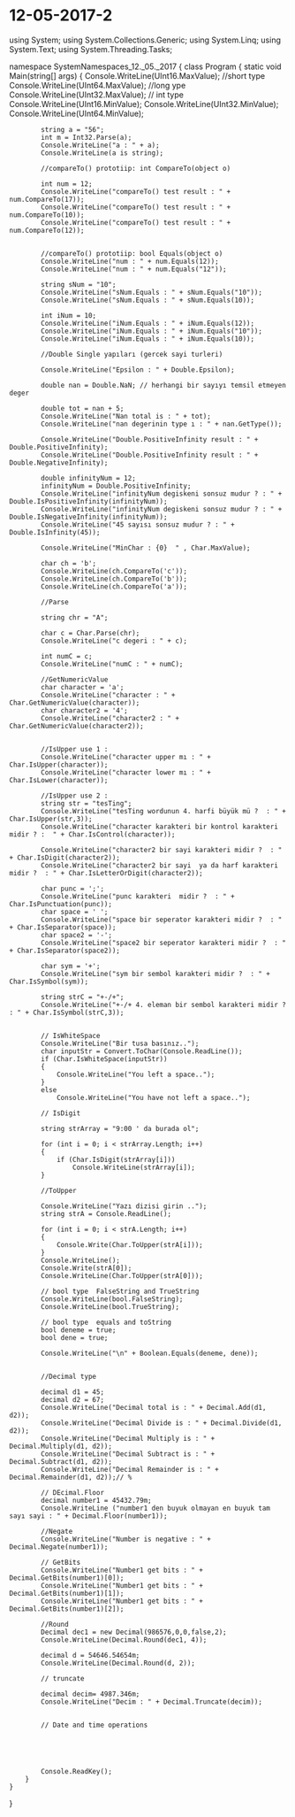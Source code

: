 # 12-05-2017-2

using System;
using System.Collections.Generic;
using System.Linq;
using System.Text;
using System.Threading.Tasks;

namespace SystemNamespaces_12._05._2017
{
    class Program
    {
        static void Main(string[] args)
        {
            Console.WriteLine(UInt16.MaxValue); //short type
            Console.WriteLine(UInt64.MaxValue); //long ype
            Console.WriteLine(UInt32.MaxValue); // int type
            Console.WriteLine(UInt16.MinValue);
            Console.WriteLine(UInt32.MinValue);
            Console.WriteLine(UInt64.MinValue);

            string a = "56";
            int m = Int32.Parse(a);
            Console.WriteLine("a : " + a);
            Console.WriteLine(a is string);

            //compareTo() prototiip: int CompareTo(object o)

            int num = 12;
            Console.WriteLine("compareTo() test result : " + num.CompareTo(17));
            Console.WriteLine("compareTo() test result : " + num.CompareTo(10));
            Console.WriteLine("compareTo() test result : " + num.CompareTo(12));


            //compareTo() prototiip: bool Equals(object o)
            Console.WriteLine("num : " + num.Equals(12));
            Console.WriteLine("num : " + num.Equals("12"));

            string sNum = "10";          
            Console.WriteLine("sNum.Equals : " + sNum.Equals("10"));
            Console.WriteLine("sNum.Equals : " + sNum.Equals(10));

            int iNum = 10;
            Console.WriteLine("iNum.Equals : " + iNum.Equals(12));
            Console.WriteLine("iNum.Equals : " + iNum.Equals("10"));
            Console.WriteLine("iNum.Equals : " + iNum.Equals(10));

            //Double Single yapıları (gercek sayi turleri)

            Console.WriteLine("Epsilon : " + Double.Epsilon); 

            double nan = Double.NaN; // herhangi bir sayıyı temsil etmeyen deger

            double tot = nan + 5;
            Console.WriteLine("Nan total is : " + tot);
            Console.WriteLine("nan degerinin type ı : " + nan.GetType());

            Console.WriteLine("Double.PositiveInfinity result : " + Double.PositiveInfinity); 
            Console.WriteLine("Double.PositiveInfinity result : " + Double.NegativeInfinity); 

            double infinityNum = 12;
            infinityNum = Double.PositiveInfinity; 
            Console.WriteLine("infinityNum degiskeni sonsuz mudur ? : " + Double.IsPositiveInfinity(infinityNum));
            Console.WriteLine("infinityNum degiskeni sonsuz mudur ? : " + Double.IsNegativeInfinity(infinityNum));
            Console.WriteLine("45 sayısı sonsuz mudur ? : " + Double.IsInfinity(45)); 

            Console.WriteLine("MinChar : {0}  " , Char.MaxValue);

            char ch = 'b';
            Console.WriteLine(ch.CompareTo('c'));
            Console.WriteLine(ch.CompareTo('b'));
            Console.WriteLine(ch.CompareTo('a'));

            //Parse

            string chr = "A";

            char c = Char.Parse(chr);
            Console.WriteLine("c degeri : " + c);

            int numC = c;
            Console.WriteLine("numC : " + numC);

            //GetNumericValue
            char character = 'a';
            Console.WriteLine("character : " + Char.GetNumericValue(character));
            char character2 = '4';
            Console.WriteLine("character2 : " + Char.GetNumericValue(character2));


            //IsUpper use 1 :
            Console.WriteLine("character upper mı : " + Char.IsUpper(character));
            Console.WriteLine("character lower mı : " + Char.IsLower(character));

            //IsUpper use 2 :
            string str = "tesTing";
            Console.WriteLine("tesTing wordunun 4. harfi büyük mü ?  : " + Char.IsUpper(str,3));
            Console.WriteLine("character karakteri bir kontrol karakteri midir ? :  " + Char.IsControl(character));

            Console.WriteLine("character2 bir sayi karakteri midir ?  : " + Char.IsDigit(character2));
            Console.WriteLine("character2 bir sayi  ya da harf karakteri midir ?  : " + Char.IsLetterOrDigit(character2));

            char punc = ';';
            Console.WriteLine("punc karakteri  midir ?  : " + Char.IsPunctuation(punc));
            char space = ' ';
            Console.WriteLine("space bir seperator karakteri midir ?  : " + Char.IsSeparator(space));
            char space2 = '-';
            Console.WriteLine("space2 bir seperator karakteri midir ?  : " + Char.IsSeparator(space2));

            char sym = '+';
            Console.WriteLine("sym bir sembol karakteri midir ?  : " + Char.IsSymbol(sym));

            string strC = "+-/+";
            Console.WriteLine("+-/+ 4. eleman bir sembol karakteri midir ?  : " + Char.IsSymbol(strC,3));


            // IsWhiteSpace
            Console.WriteLine("Bir tusa basınız..");
            char inputStr = Convert.ToChar(Console.ReadLine());
            if (Char.IsWhiteSpace(inputStr))
            {
                Console.WriteLine("You left a space..");
            }
            else
                Console.WriteLine("You have not left a space..");

            // IsDigit

            string strArray = "9:00 ' da burada ol";

            for (int i = 0; i < strArray.Length; i++)
            {
                if (Char.IsDigit(strArray[i]))
                    Console.WriteLine(strArray[i]);
            }

            //ToUpper

            Console.WriteLine("Yazı dizisi girin ..");
            string strA = Console.ReadLine();

            for (int i = 0; i < strA.Length; i++)
            {
                Console.Write(Char.ToUpper(strA[i]));
            }
            Console.WriteLine();
            Console.Write(strA[0]);
            Console.WriteLine(Char.ToUpper(strA[0]));

            // bool type  FalseString and TrueString
            Console.WriteLine(bool.FalseString);
            Console.WriteLine(bool.TrueString);

            // bool type  equals and toString
            bool deneme = true;
            bool dene = true;
          
            Console.WriteLine("\n" + Boolean.Equals(deneme, dene));


            //Decimal type

            decimal d1 = 45;
            decimal d2 = 67;
            Console.WriteLine("Decimal total is : " + Decimal.Add(d1, d2));
            Console.WriteLine("Decimal Divide is : " + Decimal.Divide(d1, d2));
            Console.WriteLine("Decimal Multiply is : " + Decimal.Multiply(d1, d2));
            Console.WriteLine("Decimal Subtract is : " + Decimal.Subtract(d1, d2));
            Console.WriteLine("Decimal Remainder is : " + Decimal.Remainder(d1, d2));// %

            // DEcimal.Floor
            decimal number1 = 45432.79m;
            Console.WriteLine ("number1 den buyuk olmayan en buyuk tam sayı sayi : " + Decimal.Floor(number1));

            //Negate
            Console.WriteLine("Number is negative : " + Decimal.Negate(number1));

            // GetBits
            Console.WriteLine("Number1 get bits : " + Decimal.GetBits(number1)[0]);
            Console.WriteLine("Number1 get bits : " + Decimal.GetBits(number1)[1]);
            Console.WriteLine("Number1 get bits : " + Decimal.GetBits(number1)[2]);

            //Round
            Decimal dec1 = new Decimal(986576,0,0,false,2);
            Console.WriteLine(Decimal.Round(dec1, 4));

            decimal d = 54646.54654m;
            Console.WriteLine(Decimal.Round(d, 2));

            // truncate

            decimal decim= 4987.346m;
            Console.WriteLine("Decim : " + Decimal.Truncate(decim));


            // Date and time operations





            Console.ReadKey();
        }
    }
}
